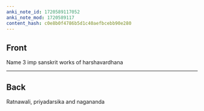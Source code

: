 ```yaml
---
anki_note_id: 1720589117052
anki_note_mod: 1720589117
content_hash: c0e8b0f4786b5d1c40aefbcebb90e280
---
```


## Front

Name 3 imp sanskrit works of harshavardhana

<hr/>

## Back

Ratnawali, priyadarsika and nagananda